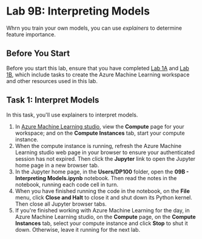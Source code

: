 # Lab 9B: Interpreting Models

Whrn you train your own models, you can use *explainers* to determine feature importance.

## Before You Start

Before you start this lab, ensure that you have completed [Lab 1A](Lab01A.md) and [Lab 1B](Lab01B.md), which include tasks to create the Azure Machine Learning workspace and other resources used in this lab.

## Task 1: Interpret Models

In this task, you'll use explainers to interpret models.

1. In [Azure Machine Learning studio](https://ml.azure.com), view the **Compute** page for your workspace; and on the **Compute Instances** tab, start your compute instance.
2. When the compute instance is running, refresh the Azure Machine Learning studio web page in your browser to ensure your authenticated session has not expired. Then click the **Jupyter** link to open the Jupyter home page in a new browser tab.
3. In the Jupyter home page, in the **Users/DP100** folder, open the **09B - Interpreting Models.ipynb** notebook. Then read the notes in the notebook, running each code cell in turn.
4. When you have finished running the code in the notebook, on the **File** menu, click **Close and Halt** to close it and shut down its Python kernel. Then close all Jupyter browser tabs.
5. If you're finished working with Azure Machine Learning for the day, in Azure Machine Learning studio, on the **Compute** page, on the **Compute Instances** tab, select your compute instance and click **Stop** to shut it down. Otherwise, leave it running for the next lab.
